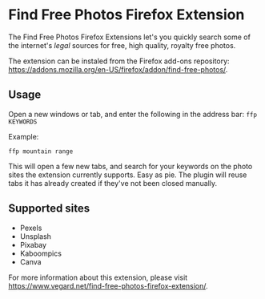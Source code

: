 # Find Free Photos Firefox Extension

The Find Free Photos Firefox Extensions let's you quickly search some of the internet's _legal_ sources for free, high quality, royalty free photos.

The extension can be instaled from the Firefox add-ons repository: https://addons.mozilla.org/en-US/firefox/addon/find-free-photos/.

## Usage

Open a new windows or tab, and enter the following in the address bar: `ffp KEYWORDS`

Example:

`ffp mountain range`

This will open a few new tabs, and search for your keywords on the photo sites the extension currently supports. Easy as pie. The plugin will reuse tabs it has already created if they've not been closed manually.

## Supported sites

* Pexels
* Unsplash
* Pixabay
* Kaboompics
* Canva

For more information about this extension, please visit https://www.vegard.net/find-free-photos-firefox-extension/.
